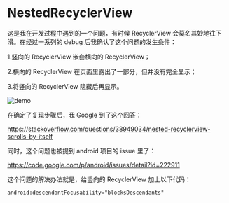 # NestedRecyclerView

这是我在开发过程中遇到的一个问题，有时候 RecyclerView 会莫名其妙地往下滑。在经过一系列的 debug 后我确认了这个问题的发生条件：

1.竖向的 RecyclerView 嵌套横向的 RecyclerView；

2.横向的 RecyclerView 在页面里露出了一部分，但并没有完全显示；

3.将竖向的 RecyclerView 隐藏后再显示。

![demo](http://7sbs06.com1.z0.glb.clouddn.com/nested_recycler_view_scroll_down.gif?)

在确定了复现步骤后，我 Google 到了这个回答：

<https://stackoverflow.com/questions/38949034/nested-recyclerview-scrolls-by-itself>

同时，这个问题也被提到 android 项目的 issue 里了：

<https://code.google.com/p/android/issues/detail?id=222911>

这个问题的解决办法就是，给竖向的 RecyclerView 加上以下代码：

```xml
android:descendantFocusability="blocksDescendants"
```
